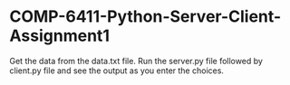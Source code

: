 # COMP-6411-Python-Server-Client-Assignment1
Get the data from the data.txt file.
Run the server.py file followed by client.py file and see the output as you enter the choices.
